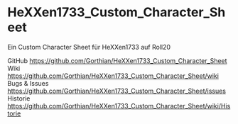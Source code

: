 # HeXXen1733_Custom_Character_Sheet
Ein Custom Character Sheet für HeXXen1733 auf Roll20

GitHub				https://github.com/Gorthian/HeXXen1733_Custom_Character_Sheet
Wiki				https://github.com/Gorthian/HeXXen1733_Custom_Character_Sheet/wiki
Bugs & Issues		https://github.com/Gorthian/HeXXen1733_Custom_Character_Sheet/issues
Historie			https://github.com/Gorthian/HeXXen1733_Custom_Character_Sheet/wiki/Historie